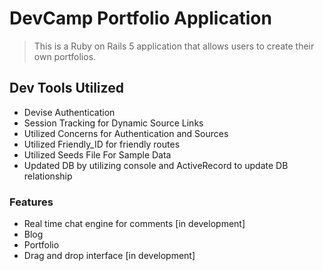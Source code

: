 # DevCamp Portfolio Application

> This is a Ruby on Rails 5 application that allows users to create their own portfolios.

## Dev Tools Utilized
- Devise Authentication
- Session Tracking for Dynamic Source Links
- Utilized Concerns for Authentication and Sources
- Utilized Friendly_ID for friendly routes
- Utilized Seeds File For Sample Data
- Updated DB by utilizing console and ActiveRecord to update DB relationship

### Features

- Real time chat engine for comments [in development]
- Blog
- Portfolio
- Drag and drop interface [in development]
